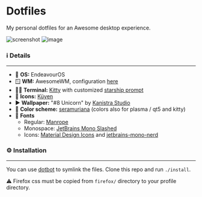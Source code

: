 # Dotfiles

My personal dotfiles for an Awesome desktop experience.

![screenshot](https://user-images.githubusercontent.com/31524852/232510330-a812c5d7-f5e5-4aa3-a7d5-deb58a684390.png)
![image](https://user-images.githubusercontent.com/31524852/233890241-56ae3675-8b7b-4571-96c4-595ffde5245b.png)

### ℹ️ Details
---

- 🐧 **OS:** EndeavourOS
- 🪟 **WM:** AwesomeWM, configuration [here](https://github.com/pablonoya/awesomewm-configuration)
- 🧑‍💻 **Terminal:** [Kitty](https://sw.kovidgoyal.net/kitty/) with customized [starship prompt](https://starship.rs/)
- 🌙 **Icons:** [Küyen](https://github.com/fabianalexisinostroza/Kuyen-icons)
- ▶ **Wallpaper:** "#8 Unicorn" by [Kanistra Studio](https://www.artstation.com/artwork/Bmd6zm)
- 🎨 **Color scheme:** [seramuriana](https://github.com/pablonoya/seramuriana) (colors also for plasma / qt5 and kitty)
- 🔡 **Fonts**
  - Regular: [Manrope](https://www.gent.media/manrope)
  - Monospace: [JetBrains Mono Slashed](https://github.com/sharpjs/JetBrainsMonoSlashed#installation)
  - Icons: [Material Design Icons](https://github.com/google/material-design-icons) and [jetbrains-mono-nerd](https://archlinux.org/packages/community/any/ttf-jetbrains-mono-nerd/)

### ⚙ Installation
---
You can use [dotbot](https://github.com/anishathalye/dotbot) to symlink the files. Clone this repo and run `./install`.

⚠ Firefox css must be copied from `firefox/` directory to your profile directory.
